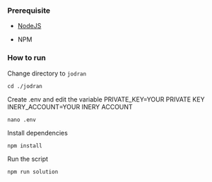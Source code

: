 ### Prerequisite

- [NodeJS](https://nodejs.org/en/)

- NPM



### How to run

Change directory to ```jodran```

```shell
cd ./jodran
```

Create .env and edit the variable
PRIVATE_KEY=YOUR PRIVATE KEY
INERY_ACCOUNT=YOUR INERY ACCOUNT

```shell
nano .env
```

Install dependencies

```shell
npm install
```

Run the script

```
npm run solution
```
